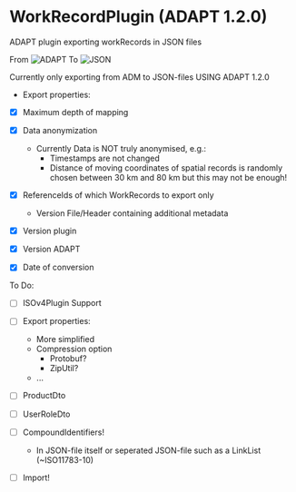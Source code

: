 # WorkRecordPlugin (ADAPT 1.2.0)
ADAPT plugin exporting workRecords in JSON files


From
![ADAPT](https://i.imgur.com/1HWzEz6.png)
To
![JSON](https://i.imgur.com/PV0eZhR.png)

Currently only exporting from ADM to JSON-files USING ADAPT 1.2.0


- Export properties:
- [x] Maximum depth of mapping
- [x] Data anonymization 
  - Currently Data is NOT truly anonymised, e.g.: 
    - Timestamps are not changed
    - Distance of moving coordinates of spatial records is randomly chosen between 30 km and 80 km but this may not be enough!
- [x] ReferenceIds of which WorkRecords to export only
  - Version File/Header containing additional metadata 
- [x] Version plugin
- [x] Version ADAPT
- [x] Date of conversion
  


To Do:
- [ ] ISOv4Plugin Support
- [ ] Export properties: 
  - More simplified  
  - Compression option
    - Protobuf?
    - ZipUtil?  
  - ...  
- [ ] ProductDto
- [ ] UserRoleDto
- [ ] CompoundIdentifiers!
  - In JSON-file itself or seperated JSON-file such as a LinkList (~ISO11783-10)
- [ ] Import!

  

